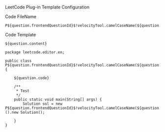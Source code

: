 LeetCode Plug-in Template Configuration

Code FileName
```
P${question.frontendQuestionId}$!velocityTool.camelCaseName(${question.titleSlug})
```

Code Template
```
${question.content}

package leetcode.editor.en;

public class P${question.frontendQuestionId}$!velocityTool.camelCaseName(${question.titleSlug}) {
    
    ${question.code}
    
    /**
     * Test
     */
    public static void main(String[] args) {
        Solution sol = new P${question.frontendQuestionId}$!velocityTool.camelCaseName(${question.titleSlug})().new Solution();
        
    } 
}
```
